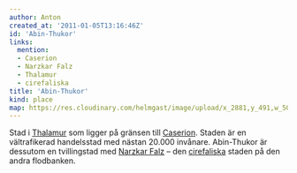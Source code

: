 ```yaml
---
author: Anton
created_at: '2011-01-05T13:16:46Z'
id: 'Abin-Thukor'
links:
  mention:
  - Caserion
  - Narzkar Falz
  - Thalamur
  - cirefaliska
title: 'Abin-Thukor'
kind: place
map: https://res.cloudinary.com/helmgast/image/upload/x_2881,y_491,w_500,h_500,c_crop/v1603129757/uploaded/Mundana-extra.jpg
---
```


Stad i [Thalamur] som ligger på gränsen till [Caserion]. Staden är en vältrafikerad handelsstad med
nästan 20.000 invånare. Abin-Thukor är dessutom en tvillingstad med [Narzkar Falz] – den
[cirefaliska] staden på den andra flodbanken.

  [Thalamur]: Thalamur
  [Caserion]: Caserion
  [Narzkar Falz]: Narzkar_Falz
  [cirefaliska]: cirefaliska
